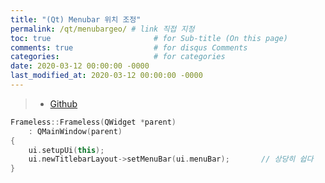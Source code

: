 ```yaml
---
title: "(Qt) Menubar 위치 조정"
permalink: /qt/menubargeo/ # link 직접 지정
toc: true                       # for Sub-title (On this page)
comments: true                  # for disqus Comments
categories:                     # for categories
date: 2020-03-12 00:00:00 -0000
last_modified_at: 2020-03-12 00:00:00 -0000
---
```


> * [Github](https://github.com/GoodayTH/VS_Frameless_Widget)

```cpp
Frameless::Frameless(QWidget *parent)
	: QMainWindow(parent)
{
	ui.setupUi(this);
	ui.newTitlebarLayout->setMenuBar(ui.menuBar);       // 상당히 쉽다
}
```